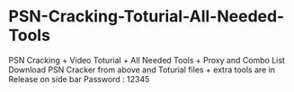 # PSN-Cracking-Toturial-All-Needed-Tools
PSN Cracking + Video Toturial + All Needed Tools + Proxy and Combo List
Download PSN Cracker from above and Toturial files + extra tools are in Release on side bar
Password : 12345

